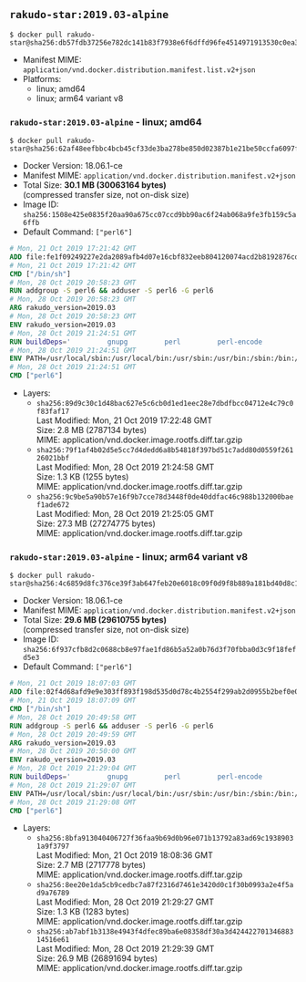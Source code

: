 ## `rakudo-star:2019.03-alpine`

```console
$ docker pull rakudo-star@sha256:db57fdb37256e782dc141b83f7938e6f6dffd96fe4514971913530c0ea322ea1
```

-	Manifest MIME: `application/vnd.docker.distribution.manifest.list.v2+json`
-	Platforms:
	-	linux; amd64
	-	linux; arm64 variant v8

### `rakudo-star:2019.03-alpine` - linux; amd64

```console
$ docker pull rakudo-star@sha256:62af48eefbbc4bcb45cf33de3ba278be850d02387b1e21be50ccfa6097f927e4
```

-	Docker Version: 18.06.1-ce
-	Manifest MIME: `application/vnd.docker.distribution.manifest.v2+json`
-	Total Size: **30.1 MB (30063164 bytes)**  
	(compressed transfer size, not on-disk size)
-	Image ID: `sha256:1508e425e0835f20aa90a675cc07ccd9bb90ac6f24ab068a9fe3fb159c5a6ffb`
-	Default Command: `["perl6"]`

```dockerfile
# Mon, 21 Oct 2019 17:21:42 GMT
ADD file:fe1f09249227e2da2089afb4d07e16cbf832eeb804120074acd2b8192876cd28 in / 
# Mon, 21 Oct 2019 17:21:42 GMT
CMD ["/bin/sh"]
# Mon, 28 Oct 2019 20:58:23 GMT
RUN addgroup -S perl6 && adduser -S perl6 -G perl6
# Mon, 28 Oct 2019 20:58:23 GMT
ARG rakudo_version=2019.03
# Mon, 28 Oct 2019 20:58:23 GMT
ENV rakudo_version=2019.03
# Mon, 28 Oct 2019 21:24:51 GMT
RUN buildDeps='         gnupg         perl         perl-encode         gcc         libc-dev         make     '         url="https://rakudostar.com/files/star/rakudo-star-${rakudo_version}.tar.gz"     keyserver='ha.pool.sks-keyservers.net'     keyfp='ECF8B611205B447E091246AF959E3D6197190DD5 7A6C9EB8809CFEAF0ED4E09F18C438E6FF24326D'     tmpdir="$(mktemp -d)"     && set -x     && export GNUPGHOME="$tmpdir"     && apk add --no-cache --virtual .build-deps $buildDeps     && mkdir ${tmpdir}/rakudo         && wget ${url}.asc -O ${tmpdir}/rakudo.tar.gz.asc     && wget $url -O ${tmpdir}/rakudo.tar.gz     && gpg --batch --keyserver $keyserver --recv-keys $keyfp     && gpg --batch --verify ${tmpdir}/rakudo.tar.gz.asc ${tmpdir}/rakudo.tar.gz         && tar xzf ${tmpdir}/rakudo.tar.gz --strip-components=1 -C ${tmpdir}/rakudo     && (         cd ${tmpdir}/rakudo         && perl Configure.pl --prefix=/usr --gen-moar         && make install     )     && rm -rf $tmpdir     && apk del .build-deps
# Mon, 28 Oct 2019 21:24:51 GMT
ENV PATH=/usr/local/sbin:/usr/local/bin:/usr/sbin:/usr/bin:/sbin:/bin:/usr/share/perl6/site/bin
# Mon, 28 Oct 2019 21:24:51 GMT
CMD ["perl6"]
```

-	Layers:
	-	`sha256:89d9c30c1d48bac627e5c6cb0d1ed1eec28e7dbdfbcc04712e4c79c0f83faf17`  
		Last Modified: Mon, 21 Oct 2019 17:22:48 GMT  
		Size: 2.8 MB (2787134 bytes)  
		MIME: application/vnd.docker.image.rootfs.diff.tar.gzip
	-	`sha256:79f1af4b02d5e5cc7d4dedd6a8b54818f397bd51c7add80d0559f26126021bbf`  
		Last Modified: Mon, 28 Oct 2019 21:24:58 GMT  
		Size: 1.3 KB (1255 bytes)  
		MIME: application/vnd.docker.image.rootfs.diff.tar.gzip
	-	`sha256:9c9be5a90b57e16f9b7cce78d3448f0de40ddfac46c988b132000baef1ade672`  
		Last Modified: Mon, 28 Oct 2019 21:25:05 GMT  
		Size: 27.3 MB (27274775 bytes)  
		MIME: application/vnd.docker.image.rootfs.diff.tar.gzip

### `rakudo-star:2019.03-alpine` - linux; arm64 variant v8

```console
$ docker pull rakudo-star@sha256:4c6859d8fc376ce39f3ab647feb20e6018c09f0d9f8b889a181bd40d8c184d39
```

-	Docker Version: 18.06.1-ce
-	Manifest MIME: `application/vnd.docker.distribution.manifest.v2+json`
-	Total Size: **29.6 MB (29610755 bytes)**  
	(compressed transfer size, not on-disk size)
-	Image ID: `sha256:6f937cfb8d2c0688cb8e97fae1fd86b5a52a0b76d3f70fbba0d3c9f18fefd5e3`
-	Default Command: `["perl6"]`

```dockerfile
# Mon, 21 Oct 2019 18:07:03 GMT
ADD file:02f4d68afd9e9e303ff893f198d535d0d78c4b2554f299ab2d0955b2bef0e06a in / 
# Mon, 21 Oct 2019 18:07:09 GMT
CMD ["/bin/sh"]
# Mon, 28 Oct 2019 20:49:58 GMT
RUN addgroup -S perl6 && adduser -S perl6 -G perl6
# Mon, 28 Oct 2019 20:49:59 GMT
ARG rakudo_version=2019.03
# Mon, 28 Oct 2019 20:50:00 GMT
ENV rakudo_version=2019.03
# Mon, 28 Oct 2019 21:29:04 GMT
RUN buildDeps='         gnupg         perl         perl-encode         gcc         libc-dev         make     '         url="https://rakudostar.com/files/star/rakudo-star-${rakudo_version}.tar.gz"     keyserver='ha.pool.sks-keyservers.net'     keyfp='ECF8B611205B447E091246AF959E3D6197190DD5 7A6C9EB8809CFEAF0ED4E09F18C438E6FF24326D'     tmpdir="$(mktemp -d)"     && set -x     && export GNUPGHOME="$tmpdir"     && apk add --no-cache --virtual .build-deps $buildDeps     && mkdir ${tmpdir}/rakudo         && wget ${url}.asc -O ${tmpdir}/rakudo.tar.gz.asc     && wget $url -O ${tmpdir}/rakudo.tar.gz     && gpg --batch --keyserver $keyserver --recv-keys $keyfp     && gpg --batch --verify ${tmpdir}/rakudo.tar.gz.asc ${tmpdir}/rakudo.tar.gz         && tar xzf ${tmpdir}/rakudo.tar.gz --strip-components=1 -C ${tmpdir}/rakudo     && (         cd ${tmpdir}/rakudo         && perl Configure.pl --prefix=/usr --gen-moar         && make install     )     && rm -rf $tmpdir     && apk del .build-deps
# Mon, 28 Oct 2019 21:29:07 GMT
ENV PATH=/usr/local/sbin:/usr/local/bin:/usr/sbin:/usr/bin:/sbin:/bin:/usr/share/perl6/site/bin
# Mon, 28 Oct 2019 21:29:08 GMT
CMD ["perl6"]
```

-	Layers:
	-	`sha256:8bfa913040406727f36faa9b69d0b96e071b13792a83ad69c19389031a9f3797`  
		Last Modified: Mon, 21 Oct 2019 18:08:36 GMT  
		Size: 2.7 MB (2717778 bytes)  
		MIME: application/vnd.docker.image.rootfs.diff.tar.gzip
	-	`sha256:8ee20e1da5cb9cedbc7a87f2316d7461e3420d0c1f30b0993a2e4f5ad9a76789`  
		Last Modified: Mon, 28 Oct 2019 21:29:27 GMT  
		Size: 1.3 KB (1283 bytes)  
		MIME: application/vnd.docker.image.rootfs.diff.tar.gzip
	-	`sha256:ab7abf1b3138e4943f4dfec89ba6e08358df30a3d42442270134688314516e61`  
		Last Modified: Mon, 28 Oct 2019 21:29:39 GMT  
		Size: 26.9 MB (26891694 bytes)  
		MIME: application/vnd.docker.image.rootfs.diff.tar.gzip
